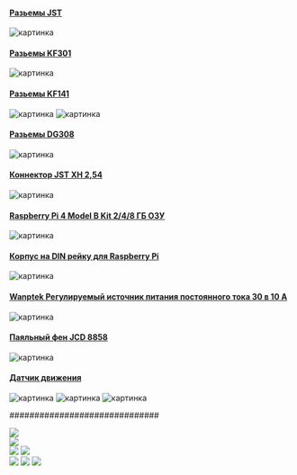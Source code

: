 #### [Разьемы JST](https://s.click.aliexpress.com/e/_A7y6vY)
![картинка](https://github.com/White-SinSay/ali/blob/main/images/2021-07-17_14-51-56.png)

#### [Разьемы KF301](https://s.click.aliexpress.com/e/_986dT0)
![картинка](https://github.com/White-SinSay/ali/blob/main/images/2021-07-17_14-52-48.png)

#### [Разьемы KF141](https://s.click.aliexpress.com/e/_Ar4zee)
![картинка](https://github.com/White-SinSay/ali/blob/main/images/2021-07-17_14-54-03.png)
![картинка](https://github.com/White-SinSay/ali/blob/main/images/2021-07-17_14-54-32.png)

#### [Разьемы DG308](https://s.click.aliexpress.com/e/_98QV6O)
![картинка](https://github.com/White-SinSay/ali/blob/main/images/2021-07-17_14-55-11.png)

#### [Коннектор JST XH 2,54](https://s.click.aliexpress.com/e/_AkLHYi)
![картинка](https://github.com/White-SinSay/ali/blob/main/images/2021-07-17_14-55-55.png)

#### [Raspberry Pi 4 Model B Kit 2/4/8 ГБ ОЗУ](https://s.click.aliexpress.com/e/_AkRTdm)
![картинка](https://github.com/White-SinSay/ali/blob/main/images/2021-07-20_09-39-00.png)

#### [Корпус на DIN рейку для Raspberry Pi](https://s.click.aliexpress.com/e/_ApTOou)
![картинка](https://github.com/White-SinSay/ali/blob/main/images/2021-07-20_09-40-13.png)

#### [Wanptek Регулируемый источник питания постоянного тока 30 в 10 А](https://s.click.aliexpress.com/e/_AaQDPS)
![картинка](https://github.com/White-SinSay/ali/blob/main/images/2021-07-20_09-41-23.png)

#### [Паяльный фен JCD 8858](https://s.click.aliexpress.com/e/_9fUPKo)
![картинка](https://github.com/White-SinSay/ali/blob/main/images/2021-07-20_09-44-08.png)

#### [Датчик движения](https://s.click.aliexpress.com/e/_AdO0TQ)
![картинка](https://github.com/White-SinSay/ali/blob/main/images/2021-07-22_10-44-53.png)
![картинка](https://github.com/White-SinSay/ali/blob/main/images/2021-07-22_10-44-20.png)
![картинка](https://github.com/White-SinSay/ali/blob/main/images/2021-07-22_10-44-32.png)

##############################

<a href="https://s.click.aliexpress.com/e/_AdO0TQ" target="_blank"><img src="https://ae01.alicdn.com/kf/H41daee3f6d9f45a1b2f552954c4e71ecN.jpg_350x350.jpg" /></a>
<br>
<a href="https://s.click.aliexpress.com/e/_AZOAdE" target="_blank"><img src="https://ae01.alicdn.com/kf/Hd8b65b2c6e964e49aa338e3a8f868fc8u.jpg_350x350.jpg" /></a>
<br>
<a href="https://s.click.aliexpress.com/e/_98Booo" target="_blank"><img src="https://ae01.alicdn.com/kf/H86b3eb5f1d124ec596eeb554f2bc2fe8r.jpg_140x140.jpg" /></a>
<a href="https://s.click.aliexpress.com/e/_9wLxB2" target="_blank"><img src="https://ae01.alicdn.com/kf/HTB1hpcOavLsK1Rjy0Fbq6xSEXXaE.jpg_140x140.jpg" /></a>
<br>
<a href="https://s.click.aliexpress.com/e/_AUnyic" target="_blank"><img src="https://ae01.alicdn.com/kf/Hd8e11de79200428e89aae915fb137e4bH.jpg_140x140.jpg" /></a>
<a href="https://s.click.aliexpress.com/e/_An1zWu" target="_blank"><img src="https://ae01.alicdn.com/kf/H6115e56f1f7a464b915149942995d32aX.jpg_140x140.jpg" /></a>
<a href="https://s.click.aliexpress.com/e/_AUr1c4" target="_blank"><img src="https://ae01.alicdn.com/kf/H33e86dab2fb44b61822deabb1cbd0c66R.jpg_140x140.jpg" /></a>
<br>
